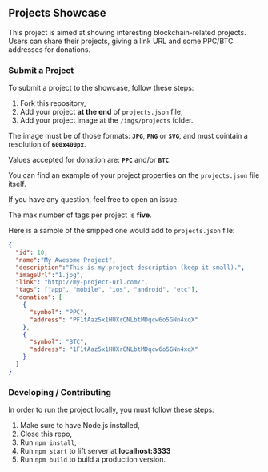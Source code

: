 ## Projects Showcase

This project is aimed at showing interesting blockchain-related projects. Users can share their projects, giving a link URL and some PPC/BTC addresses for donations.

### Submit a Project

To submit a project to the showcase, follow these steps:

1. Fork this repository,
2. Add your project **at the end** of `projects.json` file,
3. Add your project image at the `/imgs/projects` folder.

The image must be of those formats: **`JPG`**, **`PNG`** or **`SVG`**, and must cointain a resolution of **`600x400px`**.

Values accepted for donation are: **`PPC`** and/or **`BTC`**.

You can find an example of your project properties on the `projects.json` file itself.

If you have any question, feel free to open an issue.

The max number of tags per project is **five**.

Here is a sample of the snipped one would add to `projects.json` file:

```json
{
  "id": 10,
  "name":"My Awesome Project",
  "description":"This is my project description (keep it small).",
  "imageUrl":"1.jpg",
  "link": "http://my-project-url.com/",
  "tags": ["app", "mobile", "ios", "android", "etc"],
  "donation": [
    {
      "symbol": "PPC",
      "address": "PF1tAaz5x1HUXrCNLbtMDqcw6o5GNn4xqX"
    },
    {
      "symbol": "BTC",
      "address": "1F1tAaz5x1HUXrCNLbtMDqcw6o5GNn4xqX"
    }
  ]
}
```

### Developing / Contributing

In order to run the project locally, you must follow these steps:

1. Make sure to have Node.js installed,
2. Close this repo,
3. Run `npm install`,
4. Run `npm start` to lift server at **localhost:3333**
5. Run `npm build` to build a production version. 